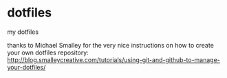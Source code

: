 # dotfiles
my dotfiles

thanks to Michael Smalley	for the very nice instructions on how to create your own dotfiles repository:
http://blog.smalleycreative.com/tutorials/using-git-and-github-to-manage-your-dotfiles/

